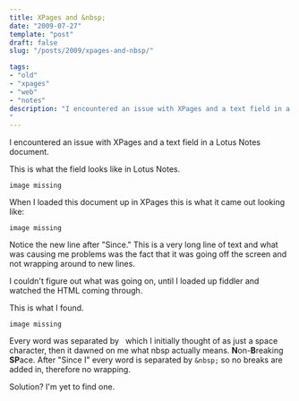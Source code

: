 ```yaml
---
title: XPages and &nbsp;  
date: "2009-07-27"
template: "post"
draft: false
slug: "/posts/2009/xpages-and-nbsp/"

tags:
- "old"
- "xpages"
- "web"
- "notes"
description: "I encountered an issue with XPages and a text field in a Lotus Notes document."
---
```

I encountered an issue with XPages and a text field in a Lotus Notes document.

This is what the field looks like in Lotus Notes.

    image missing

When I loaded this document up in XPages this is what it came out looking like:

    image missing

Notice the new line after "Since."  This is a very long line of text and what was causing me problems was the fact that it was going off the screen and not wrapping around to new lines.

I couldn't figure out what was going on, until I loaded up fiddler and watched the HTML coming through.

This is what I found.

    image missing

Every word was separated by &nbsp; which I initially thought of as just a space character, then it dawned on me what nbsp actually means.  **N**on-**B**reaking **SP**ace.  After "Since I" every word is separated by `&nbsp;` so no breaks are added in, therefore no wrapping.

Solution?  I'm yet to find one.
